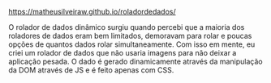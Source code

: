 https://matheusilveiraw.github.io/roladordedados/

O rolador de dados dinâmico surgiu quando percebi que a maioria dos roladores de dados eram bem limitados, demoravam para rolar e poucas opções de quantos dados rolar simultaneamente. Com isso em mente, eu criei um rolador de dados que não usaria imagens para não deixar a aplicação pesada. O dado é gerado dinamicamente através da manipulação da DOM através de JS e é feito apenas com CSS.
